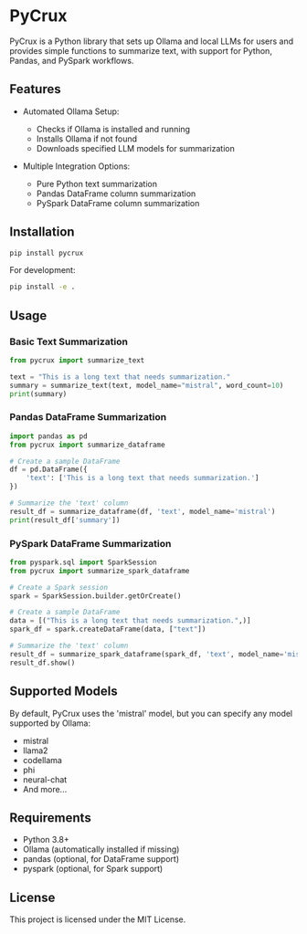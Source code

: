 # PyCrux

PyCrux is a Python library that sets up Ollama and local LLMs for users and provides simple functions to summarize text, with support for Python, Pandas, and PySpark workflows.

## Features

- Automated Ollama Setup:

  - Checks if Ollama is installed and running
  - Installs Ollama if not found
  - Downloads specified LLM models for summarization

- Multiple Integration Options:
  - Pure Python text summarization
  - Pandas DataFrame column summarization
  - PySpark DataFrame column summarization

## Installation

```bash
pip install pycrux
```

For development:

```bash
pip install -e .
```

## Usage

### Basic Text Summarization

```python
from pycrux import summarize_text

text = "This is a long text that needs summarization."
summary = summarize_text(text, model_name="mistral", word_count=10)
print(summary)
```

### Pandas DataFrame Summarization

```python
import pandas as pd
from pycrux import summarize_dataframe

# Create a sample DataFrame
df = pd.DataFrame({
    'text': ['This is a long text that needs summarization.']
})

# Summarize the 'text' column
result_df = summarize_dataframe(df, 'text', model_name='mistral')
print(result_df['summary'])
```

### PySpark DataFrame Summarization

```python
from pyspark.sql import SparkSession
from pycrux import summarize_spark_dataframe

# Create a Spark session
spark = SparkSession.builder.getOrCreate()

# Create a sample DataFrame
data = [("This is a long text that needs summarization.",)]
spark_df = spark.createDataFrame(data, ["text"])

# Summarize the 'text' column
result_df = summarize_spark_dataframe(spark_df, 'text', model_name='mistral')
result_df.show()
```

## Supported Models

By default, PyCrux uses the 'mistral' model, but you can specify any model supported by Ollama:

- mistral
- llama2
- codellama
- phi
- neural-chat
- And more...

## Requirements

- Python 3.8+
- Ollama (automatically installed if missing)
- pandas (optional, for DataFrame support)
- pyspark (optional, for Spark support)

## License

This project is licensed under the MIT License.
